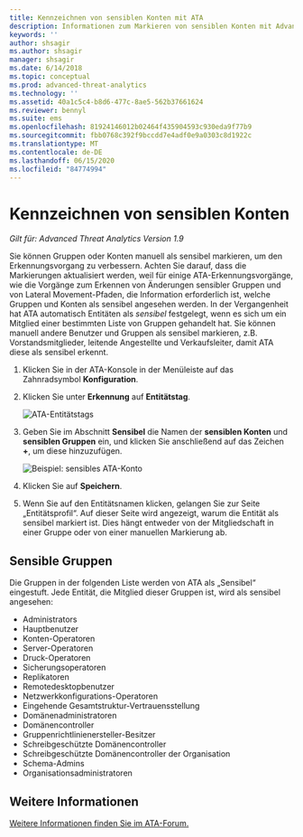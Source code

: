 ```yaml
---
title: Kennzeichnen von sensiblen Konten mit ATA
description: Informationen zum Markieren von sensiblen Konten mit Advanced Threat Analytics (ATA)
keywords: ''
author: shsagir
ms.author: shsagir
manager: shsagir
ms.date: 6/14/2018
ms.topic: conceptual
ms.prod: advanced-threat-analytics
ms.technology: ''
ms.assetid: 40a1c5c4-b8d6-477c-8ae5-562b37661624
ms.reviewer: bennyl
ms.suite: ems
ms.openlocfilehash: 81924146012b02464f435904593c930eda9f77b9
ms.sourcegitcommit: fbb0768c392f9bccdd7e4adf0e9a0303c8d1922c
ms.translationtype: MT
ms.contentlocale: de-DE
ms.lasthandoff: 06/15/2020
ms.locfileid: "84774994"
---
```

# <a name="tag-sensitive-accounts"></a>Kennzeichnen von sensiblen Konten


*Gilt für: Advanced Threat Analytics Version 1.9*

Sie können Gruppen oder Konten manuell als sensibel markieren, um den Erkennungsvorgang zu verbessern. Achten Sie darauf, dass die Markierungen aktualisiert werden, weil für einige ATA-Erkennungsvorgänge, wie die Vorgänge zum Erkennen von Änderungen sensibler Gruppen und von Lateral Movement-Pfaden, die Information erforderlich ist, welche Gruppen und Konten als sensibel angesehen werden. In der Vergangenheit hat ATA automatisch Entitäten als *sensibel* festgelegt, wenn es sich um ein Mitglied einer bestimmten Liste von Gruppen gehandelt hat. Sie können manuell andere Benutzer und Gruppen als sensibel markieren, z.B. Vorstandsmitglieder, leitende Angestellte und Verkaufsleiter, damit ATA diese als sensibel erkennt.

1.  Klicken Sie in der ATA-Konsole in der Menüleiste auf das Zahnradsymbol **Konfiguration**.

2.  Klicken Sie unter **Erkennung** auf **Entitätstag**.

    ![ATA-Entitätstags](media/entity-tags.png)

3.  Geben Sie im Abschnitt **Sensibel** die Namen der **sensiblen Konten** und **sensiblen Gruppen** ein, und klicken Sie anschließend auf das Zeichen **+**, um diese hinzuzufügen.

    ![Beispiel: sensibles ATA-Konto](media/sensitive-account-sample.png)

4. Klicken Sie auf **Speichern**.

5. Wenn Sie auf den Entitätsnamen klicken, gelangen Sie zur Seite „Entitätsprofil“. Auf dieser Seite wird angezeigt, warum die Entität als sensibel markiert ist. Dies hängt entweder von der Mitgliedschaft in einer Gruppe oder von einer manuellen Markierung ab.


## <a name="sensitive-groups"></a>Sensible Gruppen

Die Gruppen in der folgenden Liste werden von ATA als „Sensibel“ eingestuft. Jede Entität, die Mitglied dieser Gruppen ist, wird als sensibel angesehen:

-   Administrators
-   Hauptbenutzer
-   Konten-Operatoren
-   Server-Operatoren
-   Druck-Operatoren
-   Sicherungsoperatoren
-   Replikatoren
-   Remotedesktopbenutzer 
-   Netzwerkkonfigurations-Operatoren 
-   Eingehende Gesamtstruktur-Vertrauensstellung
-   Domänenadministratoren
-   Domänencontroller
-   Gruppenrichtlinienersteller-Besitzer 
-   Schreibgeschützte Domänencontroller 
-   Schreibgeschützte Domänencontroller der Organisation 
-   Schema-Admins 
-   Organisationsadministratoren
     
## <a name="see-also"></a>Weitere Informationen
[Weitere Informationen finden Sie im ATA-Forum.](https://social.technet.microsoft.com/Forums/security/home?forum=mata)
